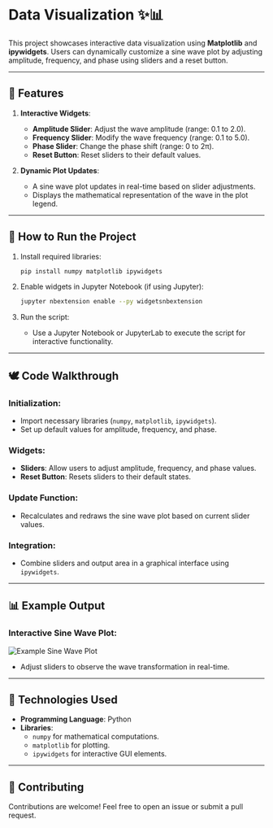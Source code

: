 # Data Visualization ✨📊

This project showcases interactive data visualization using **Matplotlib** and **ipywidgets**. Users can dynamically customize a sine wave plot by adjusting amplitude, frequency, and phase using sliders and a reset button.

---

## 🔧 Features
1. **Interactive Widgets**:
   - **Amplitude Slider**: Adjust the wave amplitude (range: 0.1 to 2.0).
   - **Frequency Slider**: Modify the wave frequency (range: 0.1 to 5.0).
   - **Phase Slider**: Change the phase shift (range: 0 to 2π).
   - **Reset Button**: Reset sliders to their default values.

2. **Dynamic Plot Updates**:
   - A sine wave plot updates in real-time based on slider adjustments.
   - Displays the mathematical representation of the wave in the plot legend.

---

## 🚀 How to Run the Project

1. Install required libraries:
   ```bash
   pip install numpy matplotlib ipywidgets
   ```

2. Enable widgets in Jupyter Notebook (if using Jupyter):
   ```bash
   jupyter nbextension enable --py widgetsnbextension
   ```

3. Run the script:
   - Use a Jupyter Notebook or JupyterLab to execute the script for interactive functionality.

---

## 🕊️ Code Walkthrough

### Initialization:
- Import necessary libraries (`numpy`, `matplotlib`, `ipywidgets`).
- Set up default values for amplitude, frequency, and phase.

### Widgets:
- **Sliders**: Allow users to adjust amplitude, frequency, and phase values.
- **Reset Button**: Resets sliders to their default states.

### Update Function:
- Recalculates and redraws the sine wave plot based on current slider values.

### Integration:
- Combine sliders and output area in a graphical interface using `ipywidgets`.

---

## 📊 Example Output

### Interactive Sine Wave Plot:
![Example Sine Wave Plot](Image.png)

- Adjust sliders to observe the wave transformation in real-time.

---

## 📖 Technologies Used
- **Programming Language**: Python
- **Libraries**:
  - `numpy` for mathematical computations.
  - `matplotlib` for plotting.
  - `ipywidgets` for interactive GUI elements.

---

## 🙏 Contributing
Contributions are welcome! Feel free to open an issue or submit a pull request.
